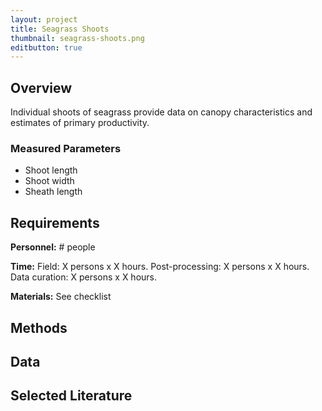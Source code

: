 ```yaml
---
layout: project
title: Seagrass Shoots
thumbnail: seagrass-shoots.png
editbutton: true
---
```


## Overview
Individual shoots of seagrass provide data on canopy characteristics and estimates of primary productivity.

### Measured Parameters
  - Shoot length
  - Shoot width
  - Sheath length

## Requirements
**Personnel:** # people

**Time:**
Field: X persons x X hours.
Post-processing: X persons x X hours.
Data curation:  X persons x X hours.

**Materials:** See checklist

## Methods

## Data

## Selected Literature
